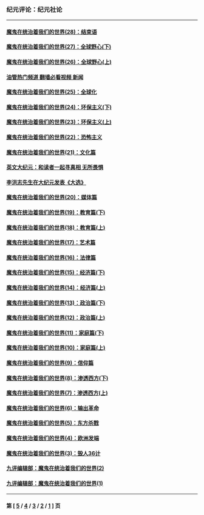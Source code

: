 ### 纪元评论：纪元社论
---
#### [魔鬼在统治着我们的世界(28)：结束语](../../pages/nsc422/n10936246.md?12070330) 
#### [魔鬼在统治着我们的世界(27)：全球野心(下)](../../pages/nsc422/n10928319.md?12070330) 
#### [魔鬼在统治着我们的世界(26)：全球野心(上)](../../pages/nsc422/n10900318.md?12070330) 
#### [油管热门频道 翻墙必看视频 新闻](ok?12070330)
#### [魔鬼在统治着我们的世界(25)：全球化](../../pages/nsc422/n10788205.md?12070330) 
#### [魔鬼在统治着我们的世界(24)：环保主义(下)](../../pages/nsc422/n10695307.md?12070330) 
#### [魔鬼在统治着我们的世界(23)：环保主义(上)](../../pages/nsc422/n10688613.md?12070330) 
#### [魔鬼在统治着我们的世界(22)：恐怖主义](../../pages/nsc422/n10614727.md?12070330) 
#### [魔鬼在统治着我们的世界(21)：文化篇](../../pages/nsc422/n10597706.md?12070330) 
#### [英文大纪元：和读者一起寻真相 无所畏惧](../../pages/nsc422/n12542027.md?12070330) 
#### [李洪志先生在大纪元发表《大选》](../../pages/nsc422/n12534746.md?12070330) 
#### [魔鬼在统治着我们的世界(20)：媒体篇](../../pages/nsc422/n10586579.md?12070330) 
#### [魔鬼在统治着我们的世界(19)：教育篇(下)](../../pages/nsc422/n10564808.md?12070330) 
#### [魔鬼在统治着我们的世界(18)：教育篇(上)](../../pages/nsc422/n10526970.md?12070330) 
#### [魔鬼在统治着我们的世界(17)：艺术篇](../../pages/nsc422/n10499093.md?12070330) 
#### [魔鬼在统治着我们的世界(16)：法律篇](../../pages/nsc422/n10485969.md?12070330) 
#### [魔鬼在统治着我们的世界(15)：经济篇(下)](../../pages/nsc422/n10469975.md?12070330) 
#### [魔鬼在统治着我们的世界(14)：经济篇(上)](../../pages/nsc422/n10457370.md?12070330) 
#### [魔鬼在统治着我们的世界(13)：政治篇(下)](../../pages/nsc422/n10448270.md?12070330) 
#### [魔鬼在统治着我们的世界(12)：政治篇(上)](../../pages/nsc422/n10444576.md?12070330) 
#### [魔鬼在统治着我们的世界(11)：家庭篇(下)](../../pages/nsc422/n10440961.md?12070330) 
#### [魔鬼在统治着我们的世界(10)：家庭篇(上)](../../pages/nsc422/n10435448.md?12070330) 
#### [魔鬼在统治着我们的世界(9)：信仰篇](../../pages/nsc422/n10432159.md?12070330) 
#### [魔鬼在统治着我们的世界(8)：渗透西方(下)](../../pages/nsc422/n10429603.md?12070330) 
#### [魔鬼在统治着我们的世界(7)：渗透西方(上)](../../pages/nsc422/n10426013.md?12070330) 
#### [魔鬼在统治着我们的世界(6)：输出革命](../../pages/nsc422/n10421536.md?12070330) 
#### [魔鬼在统治着我们的世界(5)：东方杀戮](../../pages/nsc422/n10417707.md?12070330) 
#### [魔鬼在统治着我们的世界(4)：欧洲发端](../../pages/nsc422/n10414890.md?12070330) 
#### [魔鬼在统治着我们的世界(3)：毁人36计](../../pages/nsc422/n10411583.md?12070330) 
#### [九评编辑部：魔鬼在统治着我们的世界(2)](../../pages/nsc422/n10410036.md?12070330) 
#### [九评编辑部：魔鬼在统治着我们的世界(1)](../../pages/nsc422/n10406825.md?12070330) 

---
#### 第 [ [5](./5.md?12070330) / [4](./4.md?12070330) / [3](./3.md?12070330) / [2](./2.md?12070330) / [1](./1.md?12070330) ] 页
